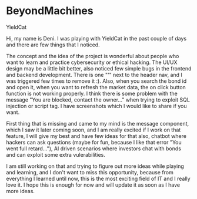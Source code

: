 # BeyondMachines

YieldCat

Hi, my name is Deni. I was playing with YieldCat in the past couple of days and there are few things that I noticed.

The concept and the idea of the project is wonderful about people who want to learn and practice cybersecurity or ethical hacking.
The UI/UX design may be a little bit better, also noticed few simple bugs in the frontend and backend development.
There is one "'" next to the header nav, and I was triggered few times to remove it :). 
Also, when you search the bond id and open it, when you want to refresh the market data, the on click button function is not working properly.
I think there is some problem with the message "You are blocked, contact the owner..." when trying to exploit SQL injection or script tag.
I have screenshots which I would like to share if you want.

First thing that is missing and came to my mind is the message component,
which I saw it later coming soon, and I am really excited if I work on that feature, I will give my best and have few ideas for that also,
chatbot where hackers can ask questions (maybe for fun, because I like that error "You went full retard..."),
AI driven scenarios where investors chat with bonds and can exploit some extra vulerabilities.

I am still working on that and trying to figure out more ideas while playing and learning, and I don't want to miss this opportunity,
because from everything I learned until now, this is the most exciting field of IT and I really love it.
I hope this is enough for now and will update it as soon as I have more ideas.
